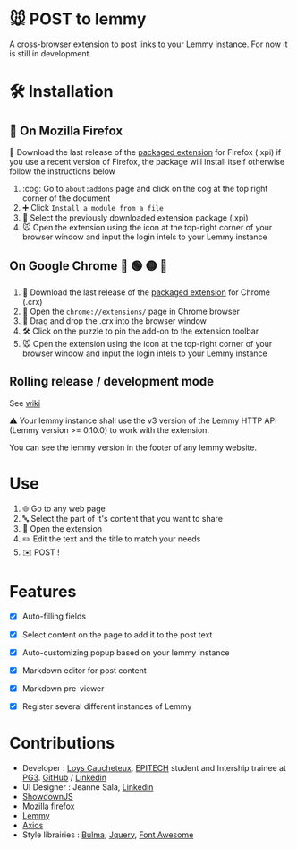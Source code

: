 # :mouse: POST to lemmy
A cross-browser extension to post links to your Lemmy instance.
For now it is still in development.

# :hammer_and_wrench: Installation

## :fox_face: On Mozilla Firefox
:file_folder: Download the last release of the [packaged extension](https://github.com/NiceOpenSource/posttolemmy/releases/latest) for Firefox (.xpi)
if you use a recent version of Firefox, the package will install itself otherwise follow the instructions below

1. :cog: Go to ``about:addons`` page and click on the cog at the top right corner of the document
2. :heavy_plus_sign: Click ``Install a module from a file``
3. :open_file_folder: Select the previously downloaded extension package (.xpi)
4. :mouse: Open the extension using the icon at the top-right corner of your browser window and input the login intels to your Lemmy instance


## On Google Chrome :large_blue_circle: :green_circle: :yellow_circle: :red_circle:
1. :file_folder: Download the last release of the [packaged extension](https://github.com/NiceOpenSource/posttolemmy/releases/latest) for Chrome (.crx)
2. 🧩 Open the ``chrome://extensions/`` page in Chrome browser
3. :open_file_folder:  Drag and drop the .crx into the browser window
4. :hammer_and_wrench: Click on the puzzle to pin the add-on to the extension toolbar 
5. :mouse: Open the extension using the icon at the top-right corner of your browser window and input the login intels to your Lemmy instance

## Rolling release / development mode
See [wiki](https://github.com/NiceOpenSource/posttolemmy/wiki/Rolling-release-installation)

:warning: Your lemmy instance shall use the v3 version of the Lemmy HTTP API (Lemmy version >= 0.10.0) to work with the extension.

You can see the lemmy version in the footer of any lemmy website.

# Use
1. :globe_with_meridians: Go to any web page 
2. :abc: Select the part of it's content that you want to share 
3. 🧩 Open the extension 
4. :pencil2: Edit the text and the title to match your needs 
5. :envelope: POST ! 

# Features
- [x] Auto-filling fields
- [x] Select content on the page to add it to the post text
- [x] Auto-customizing popup based on your lemmy instance
- [x] Markdown editor for post content
- [x] Markdown pre-viewer
- [x] Register several different instances of Lemmy


# Contributions
* Developer : [Loys Caucheteux](https://cv.loys.me), [EPITECH](https://github.com/Epitech) student and Intership trainee at [PG3](https://github.com/pg3io). [GitHub](https://github.com/gummyWalrus) / [Linkedin](https://www.linkedin.com/in/loys-caucheteux-a99655205/)
* UI Designer : Jeanne Sala, [Linkedin](https://www.linkedin.com/in/jeanne-sala-846a55208/)
* [ShowdownJS](https://github.com/showdownjs/showdown)
* [Mozilla firefox](https://developer.mozilla.org/fr/firefox)
* [Lemmy](https://join-lemmy.org)
* [Axios](https://www.npmjs.com/package/axios)
* Style librairies : [Bulma](https://bulma.io/), [Jquery](https://jquery.com/), [Font Awesome](https://www.fontawesome.com)
